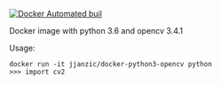 [![Docker Automated buil](https://img.shields.io/docker/automated/jjanzic/docker-python3-opencv.svg)]()

Docker image with python 3.6 and opencv 3.4.1

Usage:

    docker run -it jjanzic/docker-python3-opencv python
    >>> import cv2
